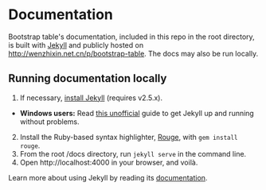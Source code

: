 # Documentation

Bootstrap table's documentation, included in this repo in the root directory, is built with [Jekyll](http://jekyllrb.com/) and publicly hosted on http://wenzhixin.net.cn/p/bootstrap-table. The docs may also be run locally.

## Running documentation locally

1. If necessary, [install Jekyll](http://jekyllrb.com/docs/installation) (requires v2.5.x).
  - **Windows users:** Read [this unofficial](http://jekyll-windows.juthilo.com/) guide to get Jekyll up and running without problems.

2. Install the Ruby-based syntax highlighter, [Rouge](https://github.com/jneen/rouge), with `gem install rouge`.
3. From the root /docs directory, run `jekyll serve` in the command line.
4. Open http://localhost:4000 in your browser, and voilà.

Learn more about using Jekyll by reading its [documentation](http://jekyllrb.com/docs/home/).
